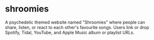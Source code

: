 # shroomies
A psychedelic themed website named "Shroomies" where people can share, listen, or react to each other's favourite songs. Users link or drop Spotify, Tidal, YouTube, and Apple Music album or playlist URLs.
